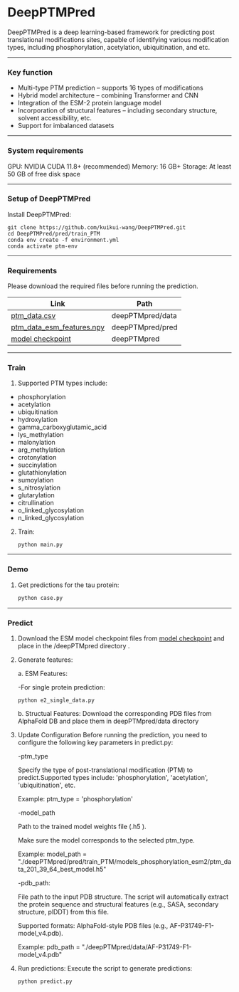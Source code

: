 # DeepPTMPred

DeepPTMPred is a deep learning-based framework for predicting post translational modifications sites, capable of identifying various modification types, including phosphorylation, acetylation, ubiquitination, and etc. 


***
### Key function
- Multi-type PTM prediction – supports 16 types of modifications
- Hybrid model architecture – combining Transformer and CNN
- Integration of the ESM-2 protein language model
- Incorporation of structural features – including secondary structure, solvent accessibility, etc.
- Support for imbalanced datasets

***
### System requirements
GPU: NVIDIA CUDA 11.8+ (recommended) Memory: 16 GB+ Storage: At least 50 GB of free disk space

***
### Setup of DeepPTMPred

Install DeepPTMPred: 

```shell
git clone https://github.com/kuikui-wang/DeepPTMPred.git
cd DeepPTMPred/pred/train_PTM
conda env create -f environment.yml
conda activate ptm-env
```


***

### Requirements

Please download the required files before running the prediction.

| Link                                                                                                          | Path                |
| ------------------------------------------------------------------------------------------------------------- | ------------------- |
| [ptm_data.csv](https://drive.google.com/file/d/1sBSODTVUOm3Q7wa05fFmupYiQs072nKX/view?usp=drive_link)         | deepPTMpred/data    |
| [ptm_data_esm_features.npy](https://drive.google.com/file/d/1wJgUQ861iqM3CXJJoQb6AT_jWT-2Dedi/view?usp=drive_link) | deepPTMpred/pred    |
| [model checkpoint](https://drive.google.com/drive/folders/1KYbfh3PGRhd_s0wn-8tZcbX_uvo1xdNm?usp=drive_link)   | deepPTMpred         |


***
### Train

1. Supported PTM types include:
 - phosphorylation            
 - acetylation                
 - ubiquitination             
 - hydroxylation              
 - gamma_carboxyglutamic_acid 
 - lys_methylation            
 - malonylation               
 - arg_methylation            
 - crotonylation              
 - succinylation              
 - glutathionylation          
 - sumoylation                
 - s_nitrosylation            
 - glutarylation              
 - citrullination             
 - o_linked_glycosylation     
 - n_linked_glycosylation     


2. Train:
   ```
   python main.py 
   ```


***
### Demo

1. Get predictions for the tau protein:

   ```python
   python case.py
   ```

***

### Predict

1. Download the ESM model checkpoint files from [model checkpoint](https://drive.google.com/drive/folders/1KYbfh3PGRhd_s0wn-8tZcbX_uvo1xdNm?usp=drive_link) and place in the /deepPTMpred directory .

2. Generate features:

   a. ESM Features:
   
   -For single protein prediction:
   ```shell
   python e2_single_data.py
   ```  

   b. Structual Features:
   Download the corresponding PDB files from AlphaFold DB and place them in deepPTMpred/data directory


3. Update Configuration
Before running the prediction, you need to configure the following key parameters in predict.py:

    -ptm_type
   
   Specify the type of post-translational modification (PTM) to predict.Supported types include: 'phosphorylation', 'acetylation', 'ubiquitination', etc.
   
   Example: ptm_type = 'phosphorylation'

   -model_path

    Path to the trained model weights file (.h5 ).

    Make sure the model corresponds to the selected ptm_type.

    Example: model_path = "./deepPTMpred/pred/train_PTM/models_phosphorylation_esm2/ptm_data_201_39_64_best_model.h5"
   
   -pdb_path:
   
    File path to the input PDB structure. The script will automatically extract the protein sequence and structural features (e.g., SASA, secondary structure, plDDT) from this file.
   
    Supported formats: AlphaFold-style PDB files (e.g., AF-P31749-F1-model_v4.pdb).

    Example: pdb_path = "./deepPTMpred/data/AF-P31749-F1-model_v4.pdb"


5. Run predictions:
   Execute the script to generate predictions:

   ```
   python predict.py 
   ```

















